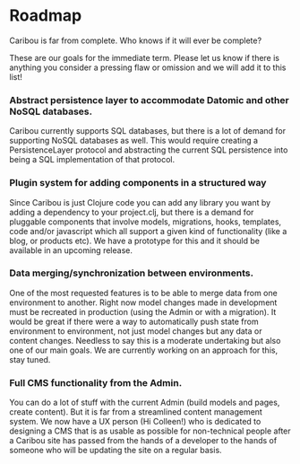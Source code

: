 # Roadmap

Caribou is far from complete.  Who knows if it will ever be complete?

These are our goals for the immediate term.  Please let us know if there is
anything you consider a pressing flaw or omission and we will add it to this
list!

### Abstract persistence layer to accommodate Datomic and other NoSQL databases.

Caribou currently supports SQL databases, but there is a lot of demand for
supporting NoSQL databases as well.  This would require creating a
PersistenceLayer protocol and abstracting the current SQL persistence into being
a SQL implementation of that protocol.

### Plugin system for adding components in a structured way

Since Caribou is just Clojure code you can add any library you want by adding a
dependency to your project.clj, but there is a demand for pluggable components
that involve models, migrations, hooks, templates, code and/or javascript which
all support a given kind of functionality (like a blog, or products etc).  We
have a prototype for this and it should be available in an upcoming release.

### Data merging/synchronization between environments.

One of the most requested features is to be able to merge data from one 
environment to another.  Right now model changes made in development must be 
recreated in production (using the Admin or with a migration).  It would be 
great if there were a way to automatically push state from environment to 
environment, not just model changes but any data or content changes.  Needless 
to say this is a moderate undertaking but also one of our main goals.  We are 
currently working on an approach for this, stay tuned. 

### Full CMS functionality from the Admin.

You can do a lot of stuff with the current Admin (build models and pages, create
content).  But it is far from a streamlined content management system.  We now
have a UX person (Hi Colleen!) who is dedicated to designing a CMS that is as
usable as possible for non-technical people after a Caribou site has passed from
the hands of a developer to the hands of someone who will be updating the site
on a regular basis.  
